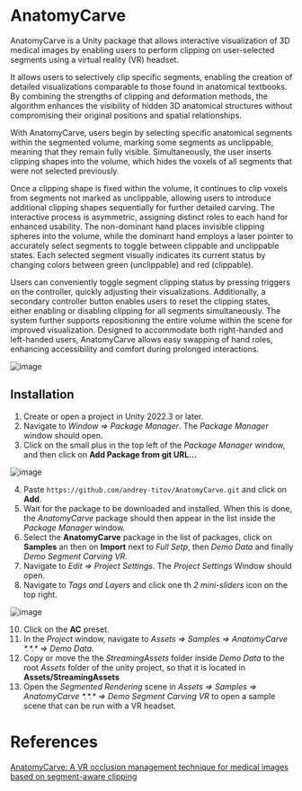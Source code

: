 # AnatomyCarve
AnatomyCarve is a Unity package that allows interactive visualization of 3D medical images by enabling users to perform clipping on user-selected segments using a virtual reality (VR) headset.

It allows users to selectively clip specific segments, enabling the creation of detailed visualizations comparable to those found in anatomical textbooks. By combining the strengths of clipping and deformation methods, the algorithm enhances the visibility of hidden 3D anatomical structures without compromising their original positions and spatial relationships.

With AnatomyCarve, users begin by selecting specific anatomical segments within the segmented volume, marking some segments as unclippable, meaning that they remain fully visible. Simultaneously, the user inserts clipping shapes into the volume, which hides the voxels of all segments that were not selected previously.

Once a clipping shape is fixed within the volume, it continues to clip voxels from segments not marked as unclippable, allowing users to introduce additional clipping shapes sequentially for further detailed carving. The interactive process is asymmetric, assigning distinct roles to each hand for enhanced usability. The non-dominant hand places invisible clipping spheres into the volume, while the dominant hand employs a laser pointer to accurately select segments to toggle between clippable and unclippable states. Each selected segment visually indicates its current status by changing colors between green (unclippable) and red (clippable).

Users can conveniently toggle segment clipping status by pressing triggers on the controller, quickly adjusting their visualizations. Additionally, a secondary controller button enables users to reset the clipping states, either enabling or disabling clipping for all segments simultaneously. The system further supports repositioning the entire volume within the scene for improved visualization. Designed to accommodate both right-handed and left-handed users, AnatomyCarve allows easy swapping of hand roles, enhancing accessibility and comfort during prolonged interactions.

![image](https://github.com/user-attachments/assets/6459885e-d5f9-4910-ac11-42f1df4a7c1c)

## Installation
1) Create or open a project in Unity 2022.3 or later.
2) Navigate to *Window => Package Manager*. The *Package Manager* window should open.
3) Click on the small plus in the top left of the *Package Manager* window, and then click on **Add Package from git URL...**

![image](https://github.com/andrey-titov/ContextualAO/assets/22062174/600bceb2-5238-411c-8f51-7f2542ff1c5b)

4) Paste `https://github.com/andrey-titov/AnatomyCarve.git` and click on **Add**.
5) Wait for the package to be downloaded and installed. When this is done, the *AnatomyCarve* package should then appear in the list inside the *Package Manager* window.
6) Select the **AnatomyCarve** package in the list of packages, click on **Samples** an then on **Import** next to *Full Setp*, then *Demo Data* and finally *Demo Segment Carving VR*.
7) Navigate to *Edit => Project Settings*. The *Project Settings* Window should open.
8) Navigate to *Tags and Layers* and click one th *2 mini-sliders* icon on the top right.

![image](https://github.com/andrey-titov/ContextualAO/assets/22062174/aeeae63e-4428-4dcc-acc6-9b9f06fc61a1)

10) Click on the **AC** preset.
11) In the *Project* window, navigate to *Assets => Samples => AnatomyCarve \*.\*.\* => Demo Data*.
12) Copy or move the the *StreamingAssets* folder inside *Demo Data* to the root *Assets* folder of the unity project, so that it is located in **Assets/StreamingAssets**
13) Open the *Segmented Rendering* scene in *Assets => Samples => AnatomyCarve \*.\*.\* => Demo Segment Carving VR* to open a sample scene that can be run with a VR headset.

# References
[AnatomyCarve: A VR occlusion management technique for medical images based on segment-aware clipping](https://arxiv.org/abs/2507.05572)

